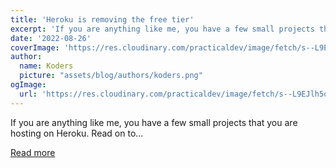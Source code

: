 ```yaml
---
title: 'Heroku is removing the free tier'
excerpt: 'If you are anything like me, you have a few small projects that you are hosting on Heroku. Read on to...'
date: '2022-08-26'
coverImage: 'https://res.cloudinary.com/practicaldev/image/fetch/s--L9EJlh5q--/c_imagga_scale,f_auto,fl_progressive,h_420,q_auto,w_1000/https://dev-to-uploads.s3.amazonaws.com/uploads/articles/u8idfv9e0bhu64d6bqgk.jpg'
author:
  name: Koders
  picture: "assets/blog/authors/koders.png"
ogImage:
  url: 'https://res.cloudinary.com/practicaldev/image/fetch/s--L9EJlh5q--/c_imagga_scale,f_auto,fl_progressive,h_420,q_auto,w_1000/https://dev-to-uploads.s3.amazonaws.com/uploads/articles/u8idfv9e0bhu64d6bqgk.jpg'
---
```


If you are anything like me, you have a few small projects that you are hosting on Heroku. Read on to...

[Read more](https://dev.to/lukeecart/more-heroku-changes-that-will-definitely-affect-you-10o8)
